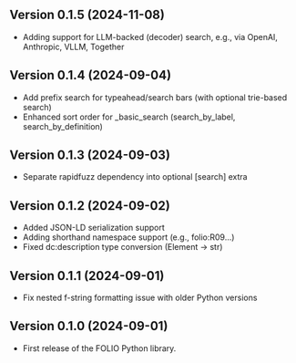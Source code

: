 Version 0.1.5 (2024-11-08)
---------------------------
* Adding support for LLM-backed (decoder) search, e.g., via OpenAI, Anthropic, VLLM, Together

Version 0.1.4 (2024-09-04)
---------------------------
* Add prefix search for typeahead/search bars (with optional trie-based search)
* Enhanced sort order for _basic_search (search_by_label, search_by_definition)


Version 0.1.3 (2024-09-03)
---------------------------
* Separate rapidfuzz dependency into optional [search] extra


Version 0.1.2 (2024-09-02)
---------------------------
* Added JSON-LD serialization support
* Adding shorthand namespace support (e.g., folio:R09...)
* Fixed dc:description type conversion (Element -> str)


Version 0.1.1 (2024-09-01)
---------------------------
* Fix nested f-string formatting issue with older Python versions

Version 0.1.0 (2024-09-01)
---------------------------
* First release of the FOLIO Python library.
